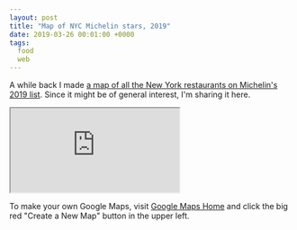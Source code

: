 ```yaml
---
layout: post
title: "Map of NYC Michelin stars, 2019"
date: 2019-03-26 00:01:00 +0000
tags:
  food
  web
---
```


A while back I made [a map of all the New York restaurants
on Michelin's 2019 list](https://drive.google.com/open?id=1jhSqTtnGtFyZHWdwc_umufUQD-1fCgQF&usp=sharing).
Since it might be of general interest, I'm sharing it here.

<div class="google-maps">
<iframe src="https://www.google.com/maps/d/u/0/embed?mid=1jhSqTtnGtFyZHWdwc_umufUQD-1fCgQF"></iframe>
</div>

To make your own Google Maps, visit [Google Maps Home](https://www.google.com/maps/d/u/0/home)
and click the big red "Create a New Map" button in the upper left.
